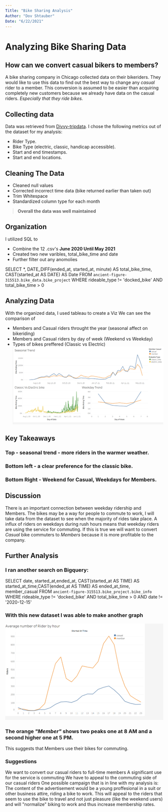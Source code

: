 ```yaml
---
Title: "Bike Sharing Analysis"
Author: "Dov Shtauber"
Date: "6/22/2021"
---
```


# Analyzing Bike Sharing Data
## How can we convert casual bikers to members?
A bike sharing company in Chicago collected data on their
bikeriders.
They would like to use this data to find out the best way to 
change any *casual* rider to a member.
This conversion is assumed to be easier than acquiring completely new customers because we already have data on the casual riders.
*Especially that they ride bikes.*

## Collecting data
Data was retrieved from [Divvy-tripdata](https://divvy-tripdata.s3.amazonaws.com/index.html).
I chose the following metrics out of the dataset for my analysis:
- Rider Type.
- Bike Type (electric, classic, handicap accessible).
- Start and end timestamps.
- Start and end locations.

## Cleaning The Data
- Cleaned null values
- Corrected incorrect time data (bike returned earlier than taken out)
- Trim Whitespace
- Standardized column type for each month
>**Overall the data was well maintained**
## Organization
I utilized SQL to 
- Combine the 12 .csv's **June 2020 Until May 2021**
- Created two new varibles, total_bike_time and date 
- Further filter out any anomolies

SELECT *, DATE_DIFF(ended_at, started_at, minute) AS total_bike_time,
CAST(started_at AS DATE) AS Date
FROM `ancient-figure-315513.bike_data.bike_project`
WHERE rideable_type != 'docked_bike' AND total_bike_time > 0
## Analyzing Data

With the organized data, I used tableau to create a Viz
We can see the comparison of 
- Members and Casual riders throught the year (seasonal affect on bikeriding)
- Members and Casual riders by day of week (Weekend vs Weekday)
- Types of bikes preffered (Classic vs Electric)
![Dashboard](img/bike_project_4.PNG)
## Key Takeaways
### Top - seasonal trend - more riders in the warmer weather.
### Bottom left - a clear preference for the classic bike.
### Bottom Right - Weekend for Casual, Weekdays for Members.

## Discussion
There is an important connection between weekday ridership and Members. 
The bikes may be a way for people to commute to work, I will take data from the dataset to see when the majority of rides take place.
A influx of riders on weekdays during rush hours means that weekday riders are using the service for commuting.
If this is true we will want to convert *Casual* bike commuters to *Members* because it is more profitable to the company.
## Further Analysis
### I ran another search on Bigquery:
SELECT  date, started_at,ended_at, CAST(started_at AS TIME) AS started_at_time,CAST(ended_at AS TIME) AS ended_at_time, member_casual
FROM `ancient-figure-315513.bike_project.bike_info`
WHERE rideable_type != 'docked_bike' AND total_bike_time > 0 AND date != '2020-12-15'
### With this new dataset I was able to make another graph
![Dashboard](img/bike_project_5.PNG)
### The orange *"Member"* shows two peaks one at 8 AM and a second higher one at 5 PM. 
This suggests that Members use their bikes for commuting.
### Suggestions
We want to convert our casual riders to full-time members 
A significant use for the service is commuting
We have to appeal to the commuting side of our casual riders
One possible campaign that is in line with my analysis is:
The content of the advertisement would be a young proffesional in a suit or other business attire, riding a bike to work.
This will appeal to the riders that seem to use the bike to travel and not just pleasure (like the weekend users) and will "normalize" biking to work and thus increase membership rates.

